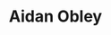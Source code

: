 ---
layout      : member
bodyid      : "members"
bodyclass   : "content"

title       : "Aidan Obley"
photo       : "aidan.jpg"
description : "Technologist"
quote       : 

interviewed :
---